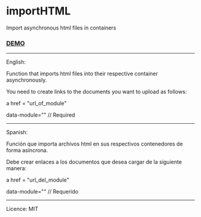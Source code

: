 # importHTML

Import asynchronous html files in containers

### [DEMO](https://galiprandi.github.io/js/importHTML/)

---

English:

Function that imports html files into their respective container asynchronously.

You need to create links to the documents you want to upload as follows:

a href = "url_of_module"

data-module="" // Required

---

Spanish:

Función que importa archivos html en sus respectivos contenedores de forma asíncrona.

Debe crear enlaces a los documentos que desea cargar de la siguiente manera:

a href = "url_del_module"

data-module="" // Requerido

---

Licence: MIT
